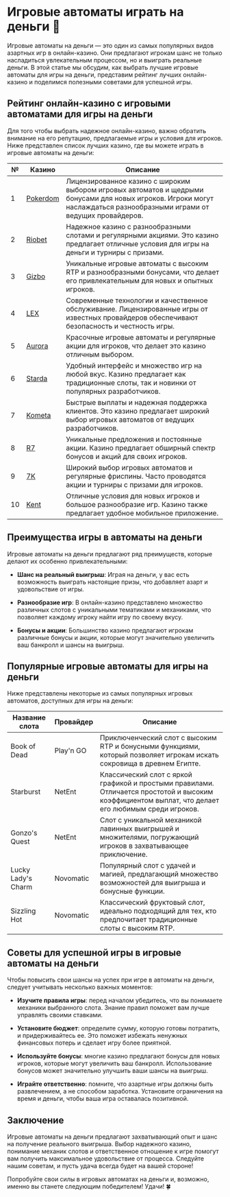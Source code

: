 # Игровые автоматы играть на деньги 🎰

Игровые автоматы на деньги — это один из самых популярных видов азартных игр в онлайн-казино. Они предлагают игрокам шанс не только насладиться увлекательным процессом, но и выиграть реальные деньги. В этой статье мы обсудим, как выбрать лучшие игровые автоматы для игры на деньги, представим рейтинг лучших онлайн-казино и поделимся полезными советами для успешной игры.

## Рейтинг онлайн-казино с игровыми автоматами для игры на деньги

Для того чтобы выбрать надежное онлайн-казино, важно обратить внимание на его репутацию, предлагаемые игры и условия для игроков. Ниже представлен список лучших казино, где вы можете играть в игровые автоматы на деньги:

| №  | Казино        | Описание                                                     |
|----|---------------|--------------------------------------------------------------|
| 1  | [Pokerdom](https://brandplay.link/4k77v2yx)   | Лицензированное казино с широким выбором игровых автоматов и щедрыми бонусами для новых игроков. Игроки могут наслаждаться разнообразными играми от ведущих провайдеров.    |
| 2  | [Riobet](https://brandplay.link/7xBLTPyj)      | Надежное казино с разнообразными слотами и регулярными акциями. Это казино предлагает отличные условия для игры на деньги и турниры с призами.      |
| 3  | [Gizbo](https://brandplay.link/bprXw4YV)       | Уникальные игровые автоматы с высоким RTP и разнообразными бонусами, что делает его привлекательным для новых и опытных игроков.                         |
| 4  | [LEX](https://brandplay.link/zW4hdDFV)         | Современные технологии и качественное обслуживание. Лицензированные игры от известных провайдеров обеспечивают безопасность и честность игры.         |
| 5  | [Aurora](https://10trafic-stat2.com/click/668546556bcc6313411604bd/6766/13032/subaccount) | Красочные игровые автоматы и регулярные акции для игроков, что делает это казино отличным выбором.              |
| 6  | [Starda](https://brandplay.link/fB7xwRFL)      | Удобный интерфейс и множество игр на любой вкус. Казино предлагает как традиционные слоты, так и новинки от популярных разработчиков.          |
| 7  | [Kometa](https://brandplay.link/8ZymQJV8)      | Быстрые выплаты и надежная поддержка клиентов. Это казино предлагает широкий выбор игровых автоматов от ведущих разработчиков.             |
| 8  | [R7](https://brandplay.link/bMd3Yjsw)          | Уникальные предложения и постоянные акции. Казино предлагает обширный спектр бонусов и акций для своих игроков.                 |
| 9  | [7K](https://brandplay.link/BvQyFShp)          | Широкий выбор игровых автоматов и регулярные фриспины. Часто проводятся акции и турниры с призами для игроков.               |
| 10 | [Kent](https://brandplay.link/Fv2WP3js)        | Отличные условия для новых игроков и большое разнообразие игр. Казино также предлагает удобное мобильное приложение.          |

## Преимущества игры в автоматы на деньги

Игровые автоматы на деньги предлагают ряд преимуществ, которые делают их особенно привлекательными:

- **Шанс на реальный выигрыш**: Играя на деньги, у вас есть возможность выиграть настоящие призы, что добавляет азарт и удовольствие от игры.
  
- **Разнообразие игр**: В онлайн-казино представлено множество различных слотов с уникальными тематиками и механиками, что позволяет каждому игроку найти игру по своему вкусу.

- **Бонусы и акции**: Большинство казино предлагают игрокам различные бонусы и акции, которые могут значительно увеличить ваш банкролл и шансы на выигрыш.

## Популярные игровые автоматы для игры на деньги

Ниже представлены некоторые из самых популярных игровых автоматов, доступных для игры на деньги:

| Название слота     | Провайдер        | Описание                                                     |
|--------------------|------------------|--------------------------------------------------------------|
| Book of Dead       | Play'n GO         | Приключенческий слот с высоким RTP и бонусными функциями, который позволяет игрокам искать сокровища в древнем Египте.    |
| Starburst          | NetEnt            | Классический слот с яркой графикой и простыми правилами. Отличается простотой и высоким коэффициентом выплат, что делает его любимым среди игроков.     |
| Gonzo's Quest      | NetEnt            | Слот с уникальной механикой лавинных выигрышей и множителями, погружающий игроков в захватывающее приключение. |
| Lucky Lady's Charm | Novomatic         | Популярный слот с удачей и магией, предлагающий множество возможностей для выигрыша и бонусные функции.    |
| Sizzling Hot       | Novomatic         | Классический фруктовый слот, идеально подходящий для тех, кто предпочитает традиционные слоты с высоким RTP. |

## Советы для успешной игры в игровые автоматы на деньги

Чтобы повысить свои шансы на успех при игре в автоматы на деньги, следует учитывать несколько важных моментов:

- **Изучите правила игры**: перед началом убедитесь, что вы понимаете механики выбранного слота. Знание правил поможет вам лучше управлять своими ставками.
  
- **Установите бюджет**: определите сумму, которую готовы потратить, и придерживайтесь ее. Это поможет избежать ненужных финансовых потерь и сделает игру более приятной.
  
- **Используйте бонусы**: многие казино предлагают бонусы для новых игроков, которые могут увеличить ваш банкролл. Использование бонусов может значительно улучшить ваши шансы на выигрыш.
  
- **Играйте ответственно**: помните, что азартные игры должны быть развлечением, а не способом заработка. Установите ограничения на время и деньги, чтобы ваша игра оставалась позитивной.

## Заключение

Игровые автоматы на деньги предлагают захватывающий опыт и шанс на получение реального выигрыша. Выбор надежного казино, понимание механик слотов и ответственное отношение к игре помогут вам получить максимальное удовольствие от процесса. Следуйте нашим советам, и пусть удача всегда будет на вашей стороне!

Попробуйте свои силы в игровых автоматах на деньги и, возможно, именно вы станете следующим победителем! Удачи! 🍀
